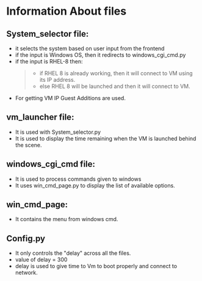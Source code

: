 # Information About files

## System_selector file:
- it selects the system based on user input from the frontend
- if the input is Windows OS, then it redirects to windows_cgi_cmd.py
- if the input is RHEL-8 then: 
    > - if RHEL 8 is already working, then it will connect to VM using its IP address.
    > - else RHEL 8 will be launched and then it will connect to VM.
- For getting VM IP Guest Additions are used.

## vm_launcher file:
- It is used with System_selector.py
- It is used to display the time remaining when the VM is launched behind the scene.

## windows_cgi_cmd file:
- It is used to process commands given to windows
- It uses win_cmd_page.py to display the list of available options.

## win_cmd_page:
- It contains the menu from windows cmd.

## Config.py
- It only controls the "delay" across all the files.
- value of delay = 300
- delay is used to give time to Vm to boot properly and connect to network.
